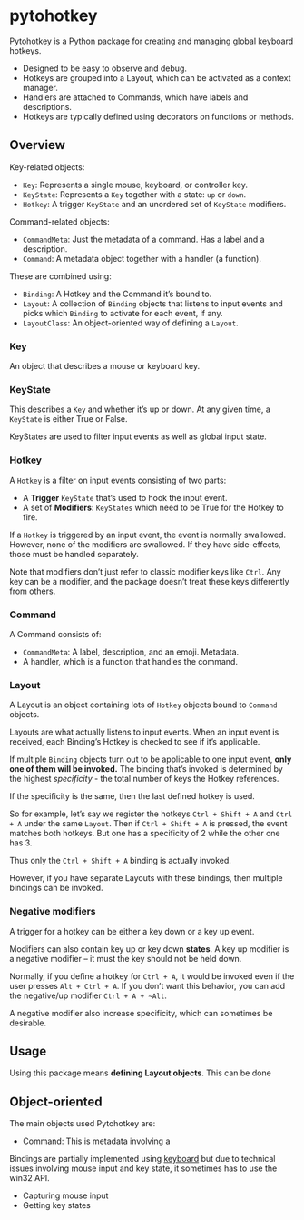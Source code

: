 # pytohotkey

Pytohotkey is a Python package for creating and managing global keyboard hotkeys.

- Designed to be easy to observe and debug.
- Hotkeys are grouped into a Layout, which can be activated as a context manager.
- Handlers are attached to Commands, which have labels and descriptions.
- Hotkeys are typically defined using decorators on functions or methods.

## Overview

Key-related objects:

- `Key`: Represents a single mouse, keyboard, or controller key.
- `KeyState`: Represents a `Key` together with a state: `up` or `down`.
- `Hotkey`: A trigger `KeyState` and an unordered set of `KeyState` modifiers. 

Command-related objects:

- `CommandMeta`: Just the metadata of a command. Has a label and a description.
- `Command`: A metadata object together with a handler (a function).

These are combined using:

- `Binding`: A Hotkey and the Command it’s bound to.
- `Layout`: A collection of `Binding` objects that listens to input events and picks which `Binding` to activate for each event, if any.
- `LayoutClass`: An object-oriented way of defining a `Layout`.
### Key
An object that describes a mouse or keyboard key.
### KeyState
This describes a `Key` and whether it’s up or down. At any given time, a `KeyState` is either True or False. 

KeyStates are used to filter input events as well as global input state.
### Hotkey
A `Hotkey` is a filter on input events consisting of two parts:

- A **Trigger** `KeyState` that’s used to hook the input event.
- A set of **Modifiers**: `KeyStates` which need to be True for the Hotkey to fire.

If a `Hotkey` is triggered by an input event, the event is normally swallowed. However, none of the modifiers are swallowed. If they have side-effects, those must be handled separately.

Note that modifiers don’t just refer to classic modifier keys like `Ctrl`. Any key can be a modifier, and the package doesn’t treat these keys differently from others.
### Command
A Command consists of:

- `CommandMeta`: A label, description, and an emoji. Metadata.
- A handler, which is a function that handles the command.

### Layout
A Layout is an object containing lots of `Hotkey` objects bound to `Command` objects.

Layouts are what actually listens to input events. When an input event is received, each Binding’s Hotkey is checked to see if it’s applicable. 

If multiple `Binding` objects turn out to be applicable to one input event, **only one of them will be invoked.** The binding that’s invoked is determined by the highest *specificity* - the total number of keys the Hotkey references.

If the specificity is the same, then the last defined hotkey is used.

So for example, let’s say we register the hotkeys `Ctrl + Shift + A` and `Ctrl + A` under the same `Layout`. Then if `Ctrl + Shift + A` is pressed, the event matches both hotkeys. But one has a specificity of 2 while the other one has 3.

Thus only the `Ctrl + Shift + A` binding is actually invoked. 
 
However, if you have separate Layouts with these bindings, then multiple bindings can be invoked. 

### Negative modifiers
A trigger for a hotkey can be either a key down or a key up event. 

Modifiers can also contain key up or key down **states**. A key up modifier is a negative modifier – it must the key should not be held down.

Normally, if you define a hotkey for `Ctrl + A`, it would be invoked even if the user presses `Alt + Ctrl + A`. If you don’t want this behavior, you can add the negative/up modifier `Ctrl + A + ~Alt`. 

A negative modifier also increase specificity, which can sometimes be desirable.
## Usage
Using this package means **defining Layout objects**. This can be done 

## Object-oriented

The main objects used Pytohotkey are:

- Command: This is metadata involving a

Bindings are partially implemented using [keyboard](https://pypi.org/project/keyboard/) but due to technical issues involving mouse input and key state, it sometimes has to use the win32 API.

- Capturing mouse input
- Getting key states
